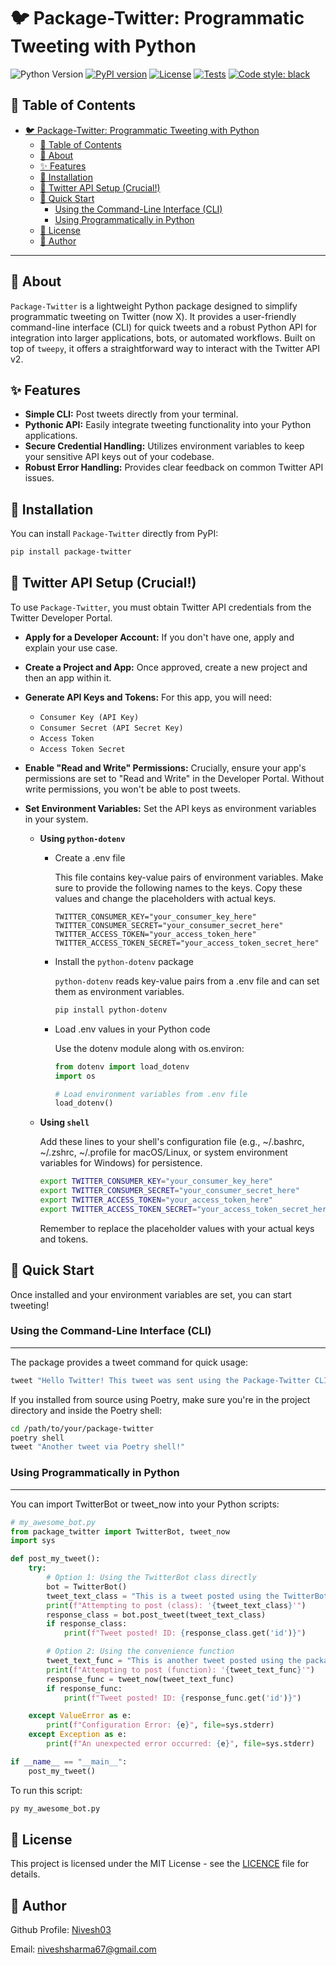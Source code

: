 # 🐦 Package-Twitter: Programmatic Tweeting with Python

![Python Version](https://img.shields.io/badge/python-3.11+-blue.svg)
[![PyPI version](https://img.shields.io/pypi/v/package-twitter.svg)](https://pypi.org/project/package-twitter/)
[![License](https://img.shields.io/github/license/Nivesh03/package-twitter.svg)](LICENSE)
[![Tests](https://github.com/Nivesh03/package-twitter/actions/workflows/main.yml/badge.svg)](https://github.com/Nivesh03/package-twitter/actions/workflows/main.yml)
[![Code style: black](https://img.shields.io/badge/code%20style-black-000000.svg)](https://github.com/psf/black)

## 📖 Table of Contents

- [🐦 Package-Twitter: Programmatic Tweeting with Python](#-package-twitter-programmatic-tweeting-with-python)
  - [📖 Table of Contents](#-table-of-contents)
  - [📖 About](#-about)
  - [✨ Features](#-features)
  - [🚀 Installation](#-installation)
  - [🔑 Twitter API Setup (Crucial!)](#-twitter-api-setup-crucial)
  - [🚀 Quick Start](#-quick-start)
    - [Using the Command-Line Interface (CLI)](#using-the-command-line-interface-cli)
    - [Using Programmatically in Python](#using-programmatically-in-python)
  - [📄 License](#-license)
  - [👤 Author](#-author)

---

## 📖 About

`Package-Twitter` is a lightweight Python package designed to simplify programmatic tweeting on Twitter (now X). It provides a user-friendly command-line interface (CLI) for quick tweets and a robust Python API for integration into larger applications, bots, or automated workflows. Built on top of `tweepy`, it offers a straightforward way to interact with the Twitter API v2.

## ✨ Features

* **Simple CLI:** Post tweets directly from your terminal.
* **Pythonic API:** Easily integrate tweeting functionality into your Python applications.
* **Secure Credential Handling:** Utilizes environment variables to keep your sensitive API keys out of your codebase.
* **Robust Error Handling:** Provides clear feedback on common Twitter API issues.

## 🚀 Installation

You can install `Package-Twitter` directly from PyPI:

```bash
pip install package-twitter
```

## 🔑 Twitter API Setup (Crucial!)
To use `Package-Twitter`, you must obtain Twitter API credentials from the Twitter Developer Portal.

* **Apply for a Developer Account:** If you don't have one, apply and explain your use case.

* **Create a Project and App:** Once approved, create a new project and then an app within it.

* **Generate API Keys and Tokens:** For this app, you will need:

  * `Consumer Key (API Key)`
  * `Consumer Secret (API Secret Key)`
  * `Access Token`
  * `Access Token Secret`
  
* **Enable "Read and Write" Permissions:** Crucially, ensure your app's permissions are set to "Read and Write" in the Developer Portal. Without write permissions, you won't be able to post tweets.

* **Set Environment Variables:** Set the API keys as environment variables in your system. 

  * **Using `python-dotenv`**
    * Create a .env file
  
        This file contains key-value pairs of environment variables. Make sure to provide the following names to the keys. Copy these values and change the placeholders with actual keys.
        ``` .env
        TWITTER_CONSUMER_KEY="your_consumer_key_here"
        TWITTER_CONSUMER_SECRET="your_consumer_secret_here"
        TWITTER_ACCESS_TOKEN="your_access_token_here"
        TWITTER_ACCESS_TOKEN_SECRET="your_access_token_secret_here"
        ```
    * Install the `python-dotenv` package

        `python-dotenv` reads key-value pairs from a .env file and can set them as environment variables.
        ```bash
        pip install python-dotenv
        ```
    * Load .env values in your Python code

        Use the dotenv module along with os.environ:

        ```python
        from dotenv import load_dotenv
        import os
        
        # Load environment variables from .env file
        load_dotenv()
        ```
  * **Using `shell`**

    Add these lines to your shell's configuration file (e.g., ~/.bashrc, ~/.zshrc, ~/.profile for macOS/Linux, or system environment variables for Windows) for persistence.

    ```bash
    export TWITTER_CONSUMER_KEY="your_consumer_key_here"
    export TWITTER_CONSUMER_SECRET="your_consumer_secret_here"
    export TWITTER_ACCESS_TOKEN="your_access_token_here"
    export TWITTER_ACCESS_TOKEN_SECRET="your_access_token_secret_here"
    ```
    Remember to replace the placeholder values with your actual keys and tokens.

## 🚀 Quick Start
Once installed and your environment variables are set, you can start tweeting!

### Using the Command-Line Interface (CLI)
---
The package provides a tweet command for quick usage:

```bash
tweet "Hello Twitter! This tweet was sent using the Package-Twitter CLI."
```
If you installed from source using Poetry, make sure you're in the project directory and inside the Poetry shell:

```bash
cd /path/to/your/package-twitter
poetry shell
tweet "Another tweet via Poetry shell!"
```
### Using Programmatically in Python
---
You can import TwitterBot or tweet_now into your Python scripts:

```python
# my_awesome_bot.py
from package_twitter import TwitterBot, tweet_now
import sys

def post_my_tweet():
    try:
        # Option 1: Using the TwitterBot class directly
        bot = TwitterBot()
        tweet_text_class = "This is a tweet posted using the TwitterBot class directly in Python. #Automation"
        print(f"Attempting to post (class): '{tweet_text_class}'")
        response_class = bot.post_tweet(tweet_text_class)
        if response_class:
            print(f"Tweet posted! ID: {response_class.get('id')}")

        # Option 2: Using the convenience function
        tweet_text_func = "This is another tweet posted using the package_twitter.tweet_now() function. #PythonDev"
        print(f"Attempting to post (function): '{tweet_text_func}'")
        response_func = tweet_now(tweet_text_func)
        if response_func:
            print(f"Tweet posted! ID: {response_func.get('id')}")

    except ValueError as e:
        print(f"Configuration Error: {e}", file=sys.stderr)
    except Exception as e:
        print(f"An unexpected error occurred: {e}", file=sys.stderr)

if __name__ == "__main__":
    post_my_tweet()
```

To run this script:

```bash
py my_awesome_bot.py
```

## 📄 License
This project is licensed under the MIT License - see the [LICENCE](LICENSE) file for details.

## 👤 Author
Github Profile: [Nivesh03](https://github.com/Nivesh03)

Email: niveshsharma67@gmail.com